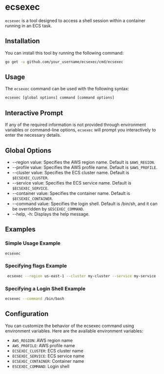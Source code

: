 # ecsexec
`ecsexec` is a tool designed to access a shell session within a container running in an ECS task.

## Installation
You can install this tool by running the following command:

```bash
go get -u github.com/your_username/ecsexec/cmd/ecsexec
```

## Usage
The `ecsexec` command can be used with the following syntax:

```bash
ecsexec [global options] command [command options]
```

## Interactive Prompt
If any of the required information is not provided through environment variables or command-line options, `ecsexec` will prompt you interactively to enter the necessary details.

## Global Options
- --region value: Specifies the AWS region name. Default is `$AWS_REGION`.
- --profile value: Specifies the AWS profile name. Default is `$AWS_PROFILE`.
- --cluster value: Specifies the ECS cluster name. Default is `$ECSEXEC_CLUSTER`.
- --service value: Specifies the ECS service name. Default is `$ECSEXEC_SERVICE`.
- --container value: Specifies the container name. Default is `$ECSEXEC_CONTAINER`.
- --command value: Specifies the login shell. Default is /bin/sh, and it can be overridden by `$ESCEXEC_COMMAND`.
- --help, -h: Displays the help message.

## Examples
### Simple Usage Example

```bash
ecsexec
```

### Specifying flags Example
```bash
 ecsexec --region us-east-1 --cluster my-cluster --service my-service --container my-container
```

### Specifying a Login Shell Example
```bash
ecsexec --command /bin/bash
```

## Configuration
You can customize the behavior of the ecsexec command using environment variables. Here are the available environment variables:

- `AWS_REGION`: AWS region name
- `AWS_PROFILE`: AWS profile name
- `ECSEXEC_CLUSTER`: ECS cluster name
- `ECSEXEC_SERVICE`: ECS service name
- `ECSEXEC_CONTAINER`: Container name
- `ESCEXEC_COMMAND`: Login shell
